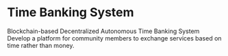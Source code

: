 #  Time Banking System
 Blockchain-based Decentralized Autonomous Time Banking System Develop a platform for community members to exchange services based on time rather than money.
